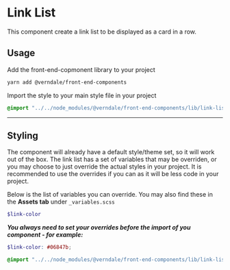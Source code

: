# Link List
This component create a link list to be displayed as a card in a row.

## Usage
Add the front-end-copmonent library to your project
```bash
yarn add @verndale/front-end-components
```

Import the style to your main style file in your project
```scss
@import "../../node_modules/@verndale/front-end-components/lib/link-list/styles";
```
_________

## Styling
The component will already have a default style/theme set, so it will work out of the box.
The link list has a set of variables that may be overriden, or you may choose to just override the actual styles in your project.
It is recommended to use the overrides if you can as it will be less code in your project.

Below is the list of variables you can override. You may also find these in the **Assets tab** under `_variables.scss`
```scss
$link-color
```

***You always need to set your overrides before the import of you component - for example:***
```scss
$link-color: #06847b;

@import "../../node_modules/@verndale/front-end-components/lib/link-list/styles";
```
